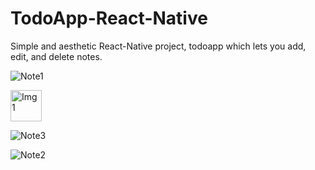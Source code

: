 # TodoApp-React-Native
Simple and aesthetic React-Native project, todoapp which lets you add, edit, and delete notes.

![Note1](https://i.imgur.com/VV2pWSV.png)

<img src = "https://i.imgur.com/VV2pWSV.png" alt = "Img1" width="50px"/>

![Note3](https://drive.google.com/file/d/1_heV9aLVgd-o89FOT3z5D_TJ-XVm29xA/view?usp=sharing)

![Note2](https://drive.google.com/file/d/1lm4DiKjnMH540LsCKhZW11yFMJQM-bVa/view?usp=sharing)
